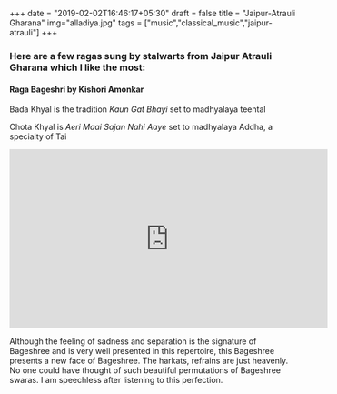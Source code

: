 +++
date = "2019-02-02T16:46:17+05:30"
draft = false
title = "Jaipur-Atrauli Gharana"
img="alladiya.jpg"
tags = ["music","classical_music","jaipur-atrauli"]
+++

### Here are a few ragas sung by stalwarts from Jaipur Atrauli Gharana which I like the most:


#### Raga Bageshri by Kishori Amonkar

Bada Khyal is the tradition *Kaun Gat Bhayi* set to madhyalaya teental

Chota Khyal is *Aeri Maai Sajan Nahi Aaye* set to madhyalaya Addha, a specialty of Tai

<iframe width="560" height="315" src="https://www.youtube.com/embed/bdnsXh9bhLc" frameborder="0" allow="accelerometer; autoplay; encrypted-media; gyroscope; picture-in-picture" allowfullscreen></iframe>

Although the feeling of sadness and separation is the signature of Bageshree and is very well presented in this repertoire, this Bageshree presents a new face of Bageshree.  The harkats, refrains are just heavenly. No one could have thought of such beautiful permutations of Bageshree swaras. I am speechless after listening to this perfection.